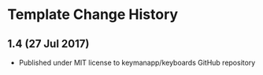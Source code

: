 Template Change History
=======================

1.4 (27 Jul 2017)
-----------------

* Published under MIT license to keymanapp/keyboards GitHub repository


